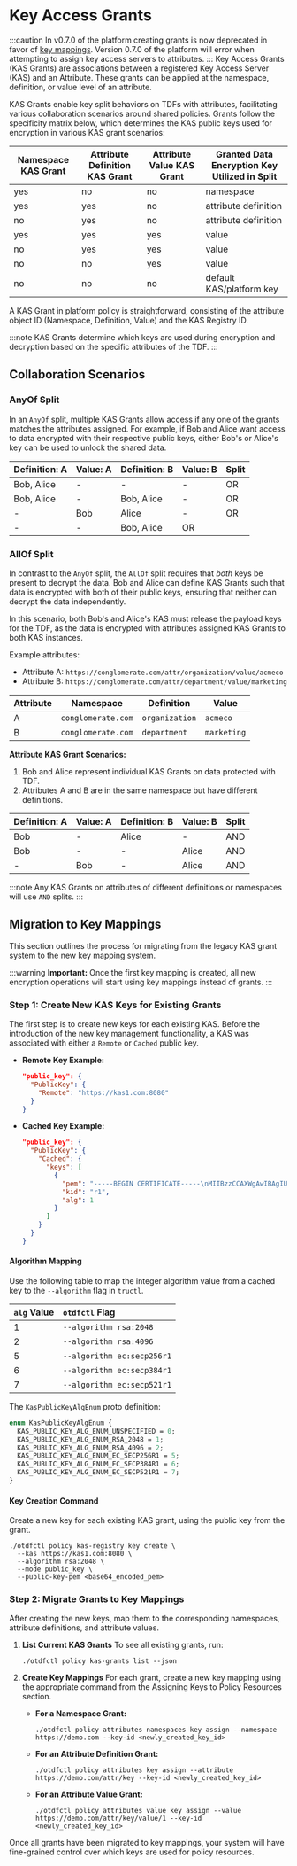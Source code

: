 # Key Access Grants

:::caution
In v0.7.0 of the platform creating grants is now deprecated in favor of
[key mappings](./keymanagement/key_mappings.md). Version 0.7.0 of the platform
will error when attempting to assign key access servers to attributes. 
:::
Key Access Grants (KAS Grants) are associations between a registered Key Access Server (KAS) and an Attribute. These grants can be applied at the namespace, definition, or value level of an attribute.

KAS Grants enable key split behaviors on TDFs with attributes, facilitating various collaboration scenarios around shared policies. Grants follow the specificity matrix below, which determines the KAS public keys used for encryption in various KAS grant scenarios:

| Namespace KAS Grant | Attribute Definition KAS Grant | Attribute Value KAS Grant | Granted Data Encryption Key Utilized in Split |
| ------------------- | ------------------------------ | ------------------------- | --------------------------------------------- |
| yes                 | no                             | no                        | namespace                                     |
| yes                 | yes                            | no                        | attribute definition                          |
| no                  | yes                            | no                        | attribute definition                          |
| yes                 | yes                            | yes                       | value                                         |
| no                  | yes                            | yes                       | value                                         |
| no                  | no                             | yes                       | value                                         |
| no                  | no                             | no                        | default KAS/platform key                      |

A KAS Grant in platform policy is straightforward, consisting of the attribute object ID (Namespace, Definition, Value) and the KAS Registry ID.

:::note
KAS Grants determine which keys are used during encryption and decryption based on the specific attributes of the TDF.
:::

## Collaboration Scenarios

### AnyOf Split

In an `AnyOf` split, multiple KAS Grants allow access if any one of the grants matches the attributes assigned. For example, if Bob and Alice want access to data encrypted with their respective public keys, either Bob's or Alice's key can be used to unlock the shared data.

| Definition: A | Value: A | Definition: B | Value: B | Split |
| ------------- | -------- | ------------- | -------- | ----- |
| Bob, Alice    | -        | -             | -        | OR    |
| Bob, Alice    | -        | Bob, Alice    | -        | OR    |
| -             | Bob      | Alice         | -        | OR    |
| -             | -        | Bob, Alice    | OR       |

### AllOf Split

In contrast to the `AnyOf` split, the `AllOf` split requires that _both_ keys be present to decrypt the data. Bob and Alice can define KAS Grants such that data is encrypted with both of their public keys, ensuring that neither can decrypt the data independently.

In this scenario, both Bob's and Alice's KAS must release the payload keys for the TDF, as the data is encrypted with attributes assigned KAS Grants to both KAS instances.

Example attributes:

- Attribute A: `https://conglomerate.com/attr/organization/value/acmeco`
- Attribute B: `https://conglomerate.com/attr/department/value/marketing`


| Attribute | Namespace          | Definition     | Value       |
| --------- | ------------------ | -------------- | ----------- |
| A         | `conglomerate.com` | `organization` | `acmeco`    |
| B         | `conglomerate.com` | `department`   | `marketing` |

**Attribute KAS Grant Scenarios:**

1. Bob and Alice represent individual KAS Grants on data protected with TDF.
2. Attributes A and B are in the same namespace but have different definitions.

| Definition: A | Value: A | Definition: B | Value: B | Split |
| ------------- | -------- | ------------- | -------- | ----- |
| Bob           | -        | Alice         | -        | AND   |
| Bob           | -        | -             | Alice    | AND   |
| -             | Bob      | -             | Alice    | AND   |

:::note
Any KAS Grants on attributes of different definitions or namespaces will use `AND` splits.
:::
## Migration to Key Mappings

This section outlines the process for migrating from the legacy KAS grant system to the new key mapping system.

:::warning
**Important:** Once the first key mapping is created, all new encryption operations will start using key mappings instead of grants.
:::

### Step 1: Create New KAS Keys for Existing Grants

The first step is to create new keys for each existing KAS. Before the introduction of the new key management functionality, a KAS was associated with either a `Remote` or `Cached` public key.

-   **Remote Key Example:**
    ```json
    "public_key": {
      "PublicKey": {
        "Remote": "https://kas1.com:8080"
      }
    }
    ```
-   **Cached Key Example:**
    ```json
    "public_key": {
      "PublicKey": {
        "Cached": {
          "keys": [
            {
              "pem": "-----BEGIN CERTIFICATE-----\nMIIBzzCCAXWgAwIBAgIUORuV3avU9AE6zsB6ZxyllHpi5d4wCgYIKoZIzj0EAwIw\nPTELMAkGA1UEBhMCdXMxCzAJBgNVBAgMAmN0MSEwHwYDVQQKDBhJbnRlcm5ldCBX\naWRnaXRzIFB0eSBMdGQwHhcNMjQwMTAyMTY1NjU2WhcNMjUwMTAxMTY1NjU2WjA9\nMQswCQYDVQQGEwJ1czELMAkGA1UECAwCY3QxITAfBgNVBAoMGEludGVybmV0IFdp\nZGdpdHMgUHR5IEx0ZDBZMBMGByqGSM49AgEGCCqGSM49AwEHA0IABLV9fCJHD/kc\nrXrUHQwAZx0Mc0dPvLjsJ/ojEtMMn0ROdeOx8ygxgcQTFFAxyCtBuadhAdm/iVHt\n8g2EMz5dO3WjUzBRMB0GA1UdDgQWBBQYNkuk+JIuRWyn+bE8sBhRw27OVTAfBgNV\nHSMEGDAWgBQYNkuk+JIuRWyn+bE8sBhRw27OVTAPBgNVHRMBAf8EBTADAQH/MAoG\nCCqGSM49BAMCA0gAMEUCIQCAB2jiYe8AY6MJ4ADPSQGE47+a3kWFLcGsJhoZbxtg\nUwIgcfIIuPfh4fbcv8cTi2BlI3k7sWPuAmIFVriI2d3Ux5Q=\n-----END CERTIFICATE-----",
              "kid": "r1",
              "alg": 1
            }
          ]
        }
      }
    }
    ```

#### Algorithm Mapping

Use the following table to map the integer algorithm value from a cached key to the `--algorithm` flag in `tructl`.

| `alg` Value | `otdfctl` Flag              |
| :---------- | :------------------------- |
| 1           | `--algorithm rsa:2048`     |
| 2           | `--algorithm rsa:4096`     |
| 5           | `--algorithm ec:secp256r1` |
| 6           | `--algorithm ec:secp384r1` |
| 7           | `--algorithm ec:secp521r1` |

The `KasPublicKeyAlgEnum` proto definition:
```proto
enum KasPublicKeyAlgEnum {
  KAS_PUBLIC_KEY_ALG_ENUM_UNSPECIFIED = 0;
  KAS_PUBLIC_KEY_ALG_ENUM_RSA_2048 = 1;
  KAS_PUBLIC_KEY_ALG_ENUM_RSA_4096 = 2;
  KAS_PUBLIC_KEY_ALG_ENUM_EC_SECP256R1 = 5;
  KAS_PUBLIC_KEY_ALG_ENUM_EC_SECP384R1 = 6;
  KAS_PUBLIC_KEY_ALG_ENUM_EC_SECP521R1 = 7;
}
```

#### Key Creation Command

Create a new key for each existing KAS grant, using the public key from the grant.

```shell
./otdfctl policy kas-registry key create \
  --kas https://kas1.com:8080 \
  --algorithm rsa:2048 \
  --mode public_key \
  --public-key-pem <base64_encoded_pem>
```

### Step 2: Migrate Grants to Key Mappings

After creating the new keys, map them to the corresponding namespaces, attribute definitions, and attribute values.

1.  **List Current KAS Grants**
    To see all existing grants, run:
    ```shell
    ./otdfctl policy kas-grants list --json
    ```

2.  **Create Key Mappings**
    For each grant, create a new key mapping using the appropriate command from the Assigning Keys to Policy Resources section.

    -   **For a Namespace Grant:**
        ```shell
        ./otdfctl policy attributes namespaces key assign --namespace https://demo.com --key-id <newly_created_key_id>
        ```

    -   **For an Attribute Definition Grant:**
        ```shell
        ./otdfctl policy attributes key assign --attribute https://demo.com/attr/key --key-id <newly_created_key_id>
        ```

    -   **For an Attribute Value Grant:**
        ```shell
        ./otdfctl policy attributes value key assign --value https://demo.com/attr/key/value/1 --key-id <newly_created_key_id>
        ```

Once all grants have been migrated to key mappings, your system will have fine-grained control over which keys are used for policy resources.